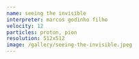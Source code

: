 ```yaml
---
name: seeing the invisible
interpreter: marcos godinho filho
velocity: 12
particles: proton, pion
resolution: 512x512
image: /gallery/seeing-the-invisible.jpeg
---
```

